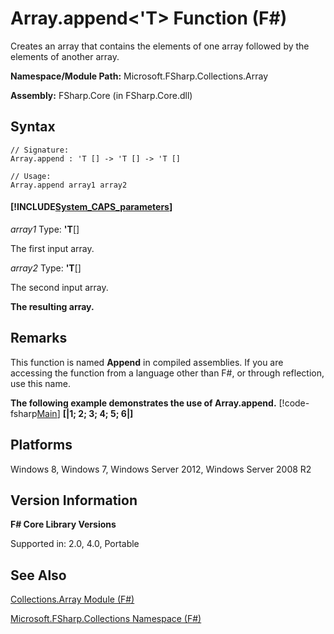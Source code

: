 # Array.append<'T> Function (F#)

Creates an array that contains the elements of one array followed by the elements of another array.

**Namespace/Module Path:** Microsoft.FSharp.Collections.Array

**Assembly:** FSharp.Core (in FSharp.Core.dll)


## Syntax

```
// Signature:
Array.append : 'T [] -> 'T [] -> 'T []

// Usage:
Array.append array1 array2
```

#### [!INCLUDE[System_CAPS_parameters](//System/Token/System_CAPS_parameters_md.md)]
*array1*
Type: **'T**[[]](http://msdn.microsoft.com/en-us/library/def20292-9aae-4596-9275-b94e594f8493)


The first input array.


*array2*
Type: **'T**[[]](http://msdn.microsoft.com/en-us/library/def20292-9aae-4596-9275-b94e594f8493)


The second input array.



**The resulting array.**
## Remarks
This function is named **Append** in compiled assemblies. If you are accessing the function from a language other than F#, or through reflection, use this name.

**The following example demonstrates the use of Array.append.**
[!code-fsharp[Main](snippets/fsarrays/snippet13.fs)]
**[|1; 2; 3; 4; 5; 6|]**
## Platforms
Windows 8, Windows 7, Windows Server 2012, Windows Server 2008 R2


## Version Information
**F# Core Library Versions**

Supported in: 2.0, 4.0, Portable


## See Also
[Collections.Array Module &#40;F&#35;&#41;](Collections.Array+Module+%28FSharp%29.md)

[Microsoft.FSharp.Collections Namespace &#40;F&#35;&#41;](Microsoft.FSharp.Collections+Namespace+%28FSharp%29.md)

